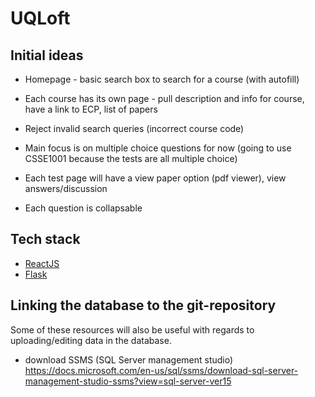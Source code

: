 # UQLoft

## Initial ideas
- Homepage - basic search box to search for a course (with autofill)
- Each course has its own page - pull description and info for course, have a link to ECP, list of papers
- Reject invalid search queries (incorrect course code)
- Main focus is on multiple choice questions for now (going to use CSSE1001 because the tests are all multiple choice)

- Each test page will have a view paper option (pdf viewer), view answers/discussion
- Each question is collapsable

## Tech stack
- [ReactJS](https://reactjs.org/)
- [Flask](https://flask.palletsprojects.com/en/2.0.x/)

## Linking the database to the git-repository
Some of these resources will also be useful with regards to uploading/editing data in the database. 
- download SSMS (SQL Server management studio) https://docs.microsoft.com/en-us/sql/ssms/download-sql-server-management-studio-ssms?view=sql-server-ver15
